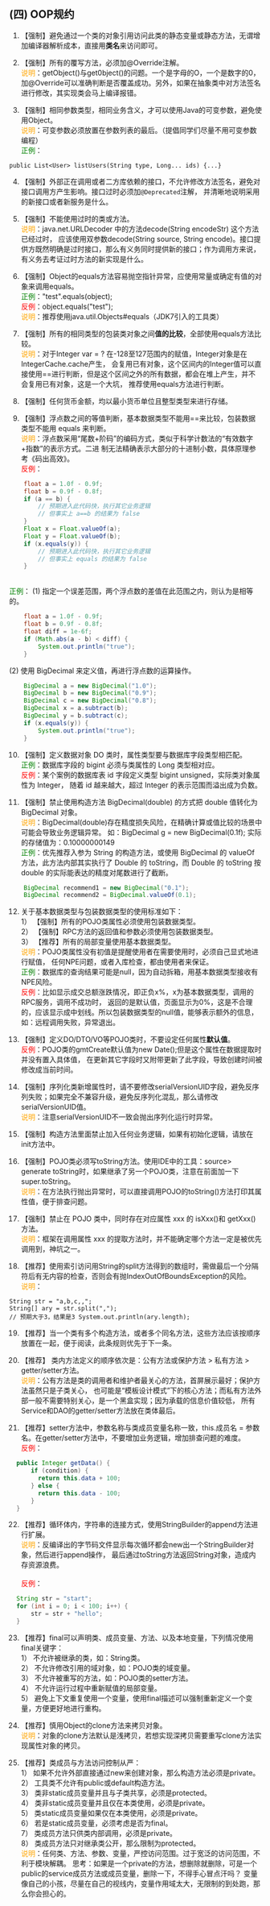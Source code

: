 ## (四) OOP规约 

1. 【强制】避免通过一个类的对象引用访问此类的静态变量或静态方法，无谓增加编译器解析成本，直接用**类名**来访问即可。 

2. 【强制】所有的覆写方法，必须加@Override注解。 
<br/><span style="color:orange">说明</span>：getObject()与get0bject()的问题。一个是字母的O，一个是数字的0，
加@Override可以准确判断是否覆盖成功。另外，如果在抽象类中对方法签名进行修改，其实现类会马上编译报错。 

3. 【强制】相同参数类型，相同业务含义，才可以使用Java的可变参数，避免使用Object。 
<br/><span style="color:orange">说明</span>：可变参数必须放置在参数列表的最后。（提倡同学们尽量不用可变参数编程） 
<br/><span style="color:green">正例</span>：
```
public List<User> listUsers(String type, Long... ids) {...}
```

4. 【强制】外部正在调用或者二方库依赖的接口，不允许修改方法签名，避免对接口调用方产生影响。接口过时必须加`@Deprecated`注解，
并清晰地说明采用的新接口或者新服务是什么。 

5. 【强制】不能使用过时的类或方法。 
<br/><span style="color:orange">说明</span>：java.net.URLDecoder 中的方法decode(String encodeStr) 这个方法已经过时，
应该使用双参数decode(String source, String encode)。接口提供方既然明确是过时接口，那么有义务同时提供新的接口；作为调用方来说，
有义务去考证过时方法的新实现是什么。 

6. 【强制】Object的equals方法容易抛空指针异常，应使用常量或确定有值的对象来调用equals。
<br/><span style="color:green">正例</span>："test".equals(object);
<br/><span style="color:red">反例</span>：object.equals("test"); 
<br/><span style="color:orange">说明</span>：推荐使用java.util.Objects#equals（JDK7引入的工具类）

7. 【强制】所有的相同类型的包装类对象之间**值的比较**，全部使用equals方法比较。 
<br/><span style="color:orange">说明</span>：对于Integer var = ?  在-128至127范围内的赋值，Integer对象是在IntegerCache.cache产生，
会复用已有对象，这个区间内的Integer值可以直接使用==进行判断，但是这个区间之外的所有数据，都会在堆上产生，并不会复用已有对象，这是一个大坑，
推荐使用equals方法进行判断。 

8. 【强制】任何货币金额，均以最小货币单位且整型类型来进行存储。

9. 【强制】浮点数之间的等值判断，基本数据类型不能用==来比较，包装数据类型不能用 equals 来判断。
<br/><span style="color:orange">说明</span>：浮点数采用“尾数+阶码”的编码方式，类似于科学计数法的“有效数字+指数”的表示方式。二进
制无法精确表示大部分的十进制小数，具体原理参考《码出高效》。
<br/><span style="color:red">反例</span>：
```java
    float a = 1.0f - 0.9f;
    float b = 0.9f - 0.8f;
    if (a == b) {
        // 预期进入此代码快，执行其它业务逻辑
        // 但事实上 a==b 的结果为 false
    }
    Float x = Float.valueOf(a);
    Float y = Float.valueOf(b);
    if (x.equals(y)) {
        // 预期进入此代码快，执行其它业务逻辑
        // 但事实上 equals 的结果为 false
    }
```
<br/><span style="color:green">正例</span>：
(1) 指定一个误差范围，两个浮点数的差值在此范围之内，则认为是相等的。
```java
    float a = 1.0f - 0.9f;
    float b = 0.9f - 0.8f;
    float diff = 1e-6f;
    if (Math.abs(a - b) < diff) {
        System.out.println("true");
    }
```
(2) 使用 BigDecimal 来定义值，再进行浮点数的运算操作。
```java
    BigDecimal a = new BigDecimal("1.0");
    BigDecimal b = new BigDecimal("0.9");
    BigDecimal c = new BigDecimal("0.8");
    BigDecimal x = a.subtract(b);
    BigDecimal y = b.subtract(c);
    if (x.equals(y)) {
        System.out.println("true");
    }
```

10. 【强制】定义数据对象 DO 类时，属性类型要与数据库字段类型相匹配。
<br/><span style="color:green">正例</span>：数据库字段的 bigint 必须与类属性的 Long 类型相对应。
<br/><span style="color:red">反例</span>：某个案例的数据库表 id 字段定义类型 bigint unsigned，实际类对象属性为 Integer，
随着 id 越来越大，超过 Integer 的表示范围而溢出成为负数。

11. 【强制】禁止使用构造方法 BigDecimal(double) 的方式把 double 值转化为 BigDecimal 对象。
<br/><span style="color:orange">说明</span>：BigDecimal(double)存在精度损失风险，在精确计算或值比较的场景中可能会导致业务逻辑异常。
如：BigDecimal g = new BigDecimal(0.1f); 实际的存储值为：0.10000000149
<br/><span style="color:green">正例</span>：优先推荐入参为 String 的构造方法，或使用 BigDecimal 的 valueOf 方法，此方法内部其实执行了
Double 的 toString，而 Double 的 toString 按 double 的实际能表达的精度对尾数进行了截断。
```java
    BigDecimal recommend1 = new BigDecimal("0.1");
    BigDecimal recommend2 = BigDecimal.valueOf(0.1);
```

12. 关于基本数据类型与包装数据类型的使用标准如下：
<br/>1） 【强制】所有的POJO类属性必须使用包装数据类型。
<br/>2） 【强制】RPC方法的返回值和参数必须使用包装数据类型。
<br/>3） 【推荐】所有的局部变量使用基本数据类型。
<br/><span style="color:orange">说明</span>：POJO类属性没有初值是提醒使用者在需要使用时，必须自己显式地进行赋值，
任何NPE问题，或者入库检查，都由使用者来保证。
<br/><span style="color:green">正例</span>：数据库的查询结果可能是null，因为自动拆箱，用基本数据类型接收有NPE风险。
<br/><span style="color:red">反例</span>：比如显示成交总额涨跌情况，即正负x%，x为基本数据类型，调用的RPC服务，调用不成功时，
返回的是默认值，页面显示为0%，这是不合理的，应该显示成中划线。所以包装数据类型的null值，能够表示额外的信息，如：远程调用失败，异常退出。 

13. 【强制】定义DO/DTO/VO等POJO类时，不要设定任何属性**默认值**。
<br/><span style="color:red">反例</span>：POJO类的gmtCreate默认值为new Date();但是这个属性在数据提取时并没有置入具体值，
在更新其它字段时又附带更新了此字段，导致创建时间被修改成当前时间。 

14. 【强制】序列化类新增属性时，请不要修改serialVersionUID字段，避免反序列失败；如果完全不兼容升级，避免反序列化混乱，那么请修改serialVersionUID值。 
<br/><span style="color:orange">说明</span>：注意serialVersionUID不一致会抛出序列化运行时异常。 

15. 【强制】构造方法里面禁止加入任何业务逻辑，如果有初始化逻辑，请放在init方法中。 

16. 【强制】POJO类必须写toString方法。使用IDE中的工具：source> generate toString时，如果继承了另一个POJO类，注意在前面加一下super.toString。 
<br/><span style="color:orange">说明</span>：在方法执行抛出异常时，可以直接调用POJO的toString()方法打印其属性值，便于排查问题。 

17. 【强制】禁止在 POJO 类中，同时存在对应属性 xxx 的 isXxx()和 getXxx()方法。
<br/><span style="color:orange">说明</span>：框架在调用属性 xxx 的提取方法时，并不能确定哪个方法一定是被优先调用到，神坑之一。

18. 【推荐】使用索引访问用String的split方法得到的数组时，需做最后一个分隔符后有无内容的检查，否则会有抛IndexOutOfBoundsException的风险。 
<br/><span style="color:orange">说明</span>：
```
String str = "a,b,c,,";  
String[] ary = str.split(",");  
// 预期大于3，结果是3 System.out.println(ary.length);
```

19. 【推荐】当一个类有多个构造方法，或者多个同名方法，这些方法应该按顺序放置在一起，便于阅读，此条规则优先于下一条。

20. 【推荐】 类内方法定义的顺序依次是：公有方法或保护方法 > 私有方法 > getter/setter方法。
<br/><span style="color:orange">说明</span>：公有方法是类的调用者和维护者最关心的方法，首屏展示最好；保护方法虽然只是子类关心，
也可能是“模板设计模式”下的核心方法；而私有方法外部一般不需要特别关心，是一个黑盒实现；因为承载的信息价值较低，
所有Service和DAO的getter/setter方法放在类体最后。 

21. 【推荐】setter方法中，参数名称与类成员变量名称一致，this.成员名 = 参数名。在getter/setter方法中，不要增加业务逻辑，增加排查问题的难度。
<br/><span style="color:red">反例</span>：
```java
  public Integer getData() {      
      if (condition) {  
        return this.data + 100;  
      } else { 
        return this.data - 100; 
      }  
  }
```

22. 【推荐】循环体内，字符串的连接方式，使用StringBuilder的append方法进行扩展。
<br/><span style="color:orange">说明</span>：反编译出的字节码文件显示每次循环都会new出一个StringBuilder对象，然后进行append操作，
最后通过toString方法返回String对象，造成内存资源浪费。  
<br/><span style="color:red">反例</span>：
```java
  String str = "start";
  for (int i = 0; i < 100; i++) {
      str = str + "hello";      
  }
```

23. 【推荐】final可以声明类、成员变量、方法、以及本地变量，下列情况使用final关键字：
<br/>1） 不允许被继承的类，如：String类。
<br/>2） 不允许修改引用的域对象，如：POJO类的域变量。
<br/>3） 不允许被重写的方法，如：POJO类的setter方法。
<br/>4） 不允许运行过程中重新赋值的局部变量。
<br/>5） 避免上下文重复使用一个变量，使用final描述可以强制重新定义一个变量，方便更好地进行重构。 

19. 【推荐】慎用Object的clone方法来拷贝对象。 
<br/><span style="color:orange">说明</span>：对象的clone方法默认是浅拷贝，若想实现深拷贝需要重写clone方法实现属性对象的拷贝。 

20. 【推荐】类成员与方法访问控制从严：
<br/>1） 如果不允许外部直接通过new来创建对象，那么构造方法必须是private。
<br/>2） 工具类不允许有public或default构造方法。
<br/>3） 类非static成员变量并且与子类共享，必须是protected。
<br/>4） 类非static成员变量并且仅在本类使用，必须是private。
<br/>5） 类static成员变量如果仅在本类使用，必须是private。
<br/>6） 若是static成员变量，必须考虑是否为final。
<br/>7） 类成员方法只供类内部调用，必须是private。
<br/>8） 类成员方法只对继承类公开，那么限制为protected。 
<br/><span style="color:orange">说明</span>：任何类、方法、参数、变量，严控访问范围。过于宽泛的访问范围，不利于模块解耦。
思考：如果是一个private的方法，想删除就删除，可是一个public的service成员方法或成员变量，删除一下，不得手心冒点汗吗？
变量像自己的小孩，尽量在自己的视线内，变量作用域太大，无限制的到处跑，那么你会担心的。 
